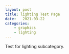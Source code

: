 ```yaml
---
layout: post
title: lighting Test Page
date:   2021-03-22
categories: 
    - graphics
    - lighting
---
```


Test for lighting subcategory.
